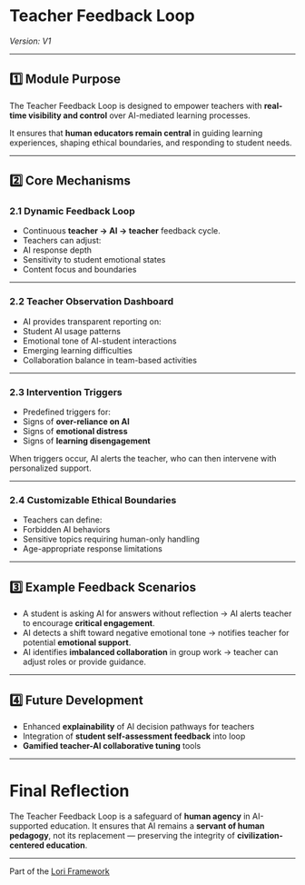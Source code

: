 # Teacher Feedback Loop
*Version: V1*

---

## 1️⃣ Module Purpose

The Teacher Feedback Loop is designed to empower teachers with **real-time visibility and control** over AI-mediated learning processes.

It ensures that **human educators remain central** in guiding learning experiences, shaping ethical boundaries, and responding to student needs.

---

## 2️⃣ Core Mechanisms

### 2.1 Dynamic Feedback Loop

- Continuous **teacher → AI → teacher** feedback cycle.
- Teachers can adjust:
- AI response depth
- Sensitivity to student emotional states
- Content focus and boundaries

---

### 2.2 Teacher Observation Dashboard

- AI provides transparent reporting on:
- Student AI usage patterns
- Emotional tone of AI-student interactions
- Emerging learning difficulties
- Collaboration balance in team-based activities

---

### 2.3 Intervention Triggers

- Predefined triggers for:
- Signs of **over-reliance on AI**
- Signs of **emotional distress**
- Signs of **learning disengagement**

When triggers occur, AI alerts the teacher, who can then intervene with personalized support.

---

### 2.4 Customizable Ethical Boundaries

- Teachers can define:
- Forbidden AI behaviors
- Sensitive topics requiring human-only handling
- Age-appropriate response limitations

---

## 3️⃣ Example Feedback Scenarios

- A student is asking AI for answers without reflection → AI alerts teacher to encourage **critical engagement**.
- AI detects a shift toward negative emotional tone → notifies teacher for potential **emotional support**.
- AI identifies **imbalanced collaboration** in group work → teacher can adjust roles or provide guidance.

---

## 4️⃣ Future Development

- Enhanced **explainability** of AI decision pathways for teachers
- Integration of **student self-assessment feedback** into loop
- **Gamified teacher-AI collaborative tuning** tools

---

# Final Reflection

The Teacher Feedback Loop is a safeguard of **human agency** in AI-supported education.
It ensures that AI remains a **servant of human pedagogy**, not its replacement — preserving the integrity of **civilization-centered education**.

---

Part of the [Lori Framework](https://frameworklori.github.io/lori-framework-site)

